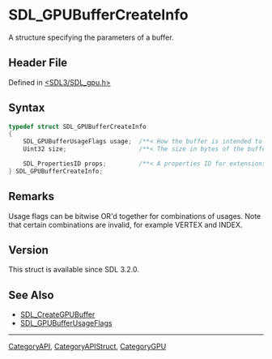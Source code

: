 # SDL_GPUBufferCreateInfo

A structure specifying the parameters of a buffer.

## Header File

Defined in [<SDL3/SDL_gpu.h>](https://github.com/libsdl-org/SDL/blob/main/include/SDL3/SDL_gpu.h)

## Syntax

```c
typedef struct SDL_GPUBufferCreateInfo
{
    SDL_GPUBufferUsageFlags usage;  /**< How the buffer is intended to be used by the client. */
    Uint32 size;                    /**< The size in bytes of the buffer. */

    SDL_PropertiesID props;         /**< A properties ID for extensions. Should be 0 if no extensions are needed. */
} SDL_GPUBufferCreateInfo;
```

## Remarks

Usage flags can be bitwise OR'd together for combinations of usages. Note
that certain combinations are invalid, for example VERTEX and INDEX.

## Version

This struct is available since SDL 3.2.0.

## See Also

- [SDL_CreateGPUBuffer](SDL_CreateGPUBuffer)
- [SDL_GPUBufferUsageFlags](SDL_GPUBufferUsageFlags)






----
[CategoryAPI](CategoryAPI), [CategoryAPIStruct](CategoryAPIStruct), [CategoryGPU](CategoryGPU)

